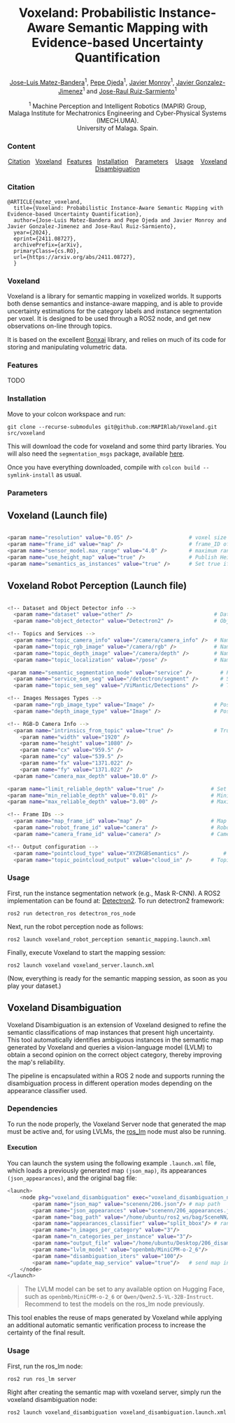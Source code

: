 # <p align="center"> Voxeland: Probabilistic Instance-Aware Semantic Mapping with Evidence-based Uncertainty Quantification </p>

<p align="center"> <a href="https://mapir.isa.uma.es/mapirwebsite/?p=1792">Jose-Luis Matez-Bandera</a><sup>1</sup>, <a href="https://mapir.isa.uma.es/mapirwebsite/?p=1638">Pepe Ojeda</a><sup>1</sup>, <a href="https://mapir.isa.uma.es/mapirwebsite/?p=1438">Javier Monroy</a><sup>1</sup>, <a href="http://mapir.isa.uma.es/jgonzalez">Javier Gonzalez-Jimenez</a><sup>1</sup> and <a href="https://mapir.isa.uma.es/mapirwebsite/?p=1366">Jose-Raul Ruiz-Sarmiento</a><sup>1</sup></p>

<p align="center"> <sup>1</sup> Machine Perception and Intelligent Robotics (MAPIR) Group,<br/> Malaga Institute for Mechatronics Engineering and Cyber-Physical Systems (IMECH.UMA).<br/> University of Malaga. Spain. </p>

### Content
<p align="center"> <a href="#citation">Citation</a>&nbsp;&nbsp;&nbsp;<a href="#voxeland">Voxeland</a>&nbsp;&nbsp;&nbsp;<a href="#features">Features</a>&nbsp;&nbsp;&nbsp;<a href="#installation">Installation</a>&nbsp;&nbsp;&nbsp; <a href="#parameters">Parameters</a>&nbsp;&nbsp;&nbsp; <a href="#usage">Usage</a>&nbsp;&nbsp;&nbsp; <a href="#voxeland-disambiguation">Voxeland Disambiguation</a></p></p>

### Citation
<pre><code>@ARTICLE{matez_voxeland,
  title={Voxeland: Probabilistic Instance-Aware Semantic Mapping with Evidence-based Uncertainty Quantification}, 
  author={Jose-Luis Matez-Bandera and Pepe Ojeda and Javier Monroy and Javier Gonzalez-Jimenez and Jose-Raul Ruiz-Sarmiento},
  year={2024},
  eprint={2411.08727},
  archivePrefix={arXiv},
  primaryClass={cs.RO},
  url={https://arxiv.org/abs/2411.08727}, 
  }
</code></pre>


### Voxeland
Voxeland is a library for semantic mapping in voxelized worlds. It supports both dense semantics and instance-aware mapping, and is able to provide uncertainty estimations for the category labels and instance segmentation per voxel. It is designed to be used through a ROS2 node, and get new observations on-line through topics.

It is based on the excellent [Bonxai](https://github.com/facontidavide/Bonxai) library, and relies on much of its code for storing and manipulating volumetric data.

### Features
TODO

### Installation
Move to your colcon workspace and run:

```git clone --recurse-submodules git@github.com:MAPIRlab/Voxeland.git src/voxeland```

This will download the code for voxeland and some third party libraries. You will also need the `segmentation_msgs` package, available [here](https://github.com/MAPIRlab/instance_segmentation).

Once you have everything downloaded, compile with `colcon build --symlink-install` as usual.

### Parameters

## Voxeland (Launch file)
```bash

<param name="resolution" value="0.05" />                  # voxel size (in meters)
<param name="frame_id" value="map" />                     # frame_ID of the map (typically, it is "map")          
<param name="sensor_model.max_range" value="4.0" />       # maximum range of the ray to integrate information
<param name="use_height_map" value="true" />              # Publish Height colormap on Resulting VoxelGrid
<param name="semantics_as_instances" value="true" />      # Set true if considering instances in the semantic map (as explained in Voxeland's paper).
```

## Voxeland Robot Perception  (Launch file)

```bash

<!-- Dataset and Object Detector info -->
  <param name="dataset" value="other" />                          # Dataset name, to be used in modules/data_standarization.py to standarize input data.
  <param name="object_detector" value="Detectron2" />             # Object detector name, to be used in modules/data_standarization.py to standarize semantics.

<!-- Topics and Services -->
  <param name="topic_camera_info" value="/camera/camera_info" />  # Name of the topic where camera intrinsics is published (camera_info). Only necessary if intrisincs_from_topic is true.
  <param name="topic_rgb_image" value="/camera/rgb" />            # Name of the RGB images topic.
  <param name="topic_depth_image" value="/camera/depth" />        # Name of the depth images topic.
  <param name="topic_localization" value="/pose" />               # Name of the PoseWithCovarianceStamped messages topic.

<param name="semantic_segmentation_mode" value="service" />		    # Possible values: "topic" or "service", depending how the object detection method works
  <param name="service_sem_seg" value="/detectron/segment" />	    # Service name for semantic segmentation. Used if semantic_segmentation_mode="service"
  <param name="topic_sem_seg" value="/ViMantic/Detections" />	    # Topic name for semantic segmentation. Used if semantic_segmentation_mode="topic"

<!-- Images Messages Types -->
  <param name="rgb_image_type" value="Image" />                   # Possible values: "CompressedImage" or "Image", depending on the message type of the topic_rgb_image
  <param name="depth_image_type" value="Image" />                 # Possible values: "CompressedImage" or "Image", depending on the message type of the topic_depth_image

<!-- RGB-D Camera Info -->
  <param name="intrinsics_from_topic" value="true" />             # True if intrinsics published in the camera_info topic, otherwise, set to False and set intrinsics manually.
    <param name="width" value="1920" />
    <param name="height" value="1080" />
    <param name="cx" value="959.5" />
    <param name="cy" value="539.5" />
    <param name="fx" value="1371.022" />
    <param name="fy" value="1371.022" />
  <param name="camera_max_depth" value="10.0" />

<param name="limit_reliable_depth" value="true" />               # Set to true to limit the maximum reliable data from depth sensor.
<param name="min_reliable_depth" value="0.01" />                 # Minimum depth to accept points.
<param name="max_reliable_depth" value="3.00" />                 # Maximum depth to accept points.

<!-- Frame IDs -->
  <param name="map_frame_id" value="map" />                      # Map frame id
  <param name="robot_frame_id" value="camera" />                 # Robot frame id (if exists, otherwise, set equal to camera frame id)
  <param name="camera_frame_id" value="camera" />                # Camera frame id

<!-- Output configuration -->
  <param name="pointcloud_type" value="XYZRGBSemantics" />			 # Possible values: "XYZ", "XYZRGB", "XYZSemantics" and "XYZRGBSemantics".
  <param name="topic_pointcloud_output" value="cloud_in" />      # Topic where the processed PointCloud2 is published, and from which Voxeland will use as input for the mapping.  
```


### Usage

First, run the instance segmentation network (e.g., Mask R-CNN). A ROS2 implementation can be found at: [Detectron2](https://github.com/MAPIRlab/Detectron2_ros). To run detectron2 framework:

`ros2 run detectron_ros detectron_ros_node`

Next, run the robot perception node as follows:

`ros2 launch voxeland_robot_perception semantic_mapping.launch.xml`

Finally, execute Voxeland to start the mapping session:

`ros2 launch voxeland voxeland_server.launch.xml`

(Now, everything is ready for the semantic mapping session, as soon as you play your dataset.)

## Voxeland Disambiguation

Voxeland Disambiguation is an extension of Voxeland designed to refine the semantic classifications of map instances that present high uncertainty. This tool automatically identifies ambiguous instances in the semantic map generated by Voxeland and queries a vision-language model (LVLM) to obtain a second opinion on the correct object category, thereby improving the map's reliability.

The pipeline is encapsulated within a ROS 2 node and supports running the disambiguation process in different operation modes depending on the appearance classifier used. 

### Dependencies

To run the node properly, the Voxeland Server node that generated the map must be active and, for using LVLMs, the [ros_lm](https://github.com/MAPIRlab/ros_lm) node must also be running.

#### Execution
You can launch the system using the following example `.launch.xml` file, which loads a previously generated map `(json_map)`, its appearances `(json_appearances)`, and the original bag file:

```bash
<launch>
    <node pkg="voxeland_disambiguation" exec="voxeland_disambiguation_node" name="voxeland_disambiguation_split_bbox">
        <param name="json_map" value="scenenn/206.json"/> # map path
        <param name="json_appearances" value="scenenn/206_appearances.json"/> # map appearances path
        <param name="bag_path" value="/home/ubuntu/ros2_ws/bag/SceneNN/to_ros/ROS2_bags/206/206.db3"/>  # scene rosbag path
        <param name="appearances_classifier" value="split_bbox"/> # random, split, bbox, split_bbox
        <param name="n_images_per_category" value="3"/>
        <param name="n_categories_per_instance" value="3"/>
        <param name="output_file" value="/home/ubuntu/Desktop/206_disambiguated.json"/>
        <param name="lvlm_model" value="openbmb/MiniCPM-o-2_6"/>
        <param name="disambiguation_iters" value="100"/> 
        <param name="update_map_service" value="true"/>   # send map info back to Voxeland Server
    </node>
</launch>
```

>The LVLM model can be set to any available option on Hugging Face, such as `openbmb/MiniCPM-o-2_6` or `Qwen/Qwen2.5-VL-32B-Instruct`. Recommend to test the models on the ros_lm node previously.

This tool enables the reuse of maps generated by Voxeland while applying an additional automatic semantic verification process to increase the certainty of the final result.

### Usage

First, run the ros_lm node:

`ros2 run ros_lm server`

Right after creating the semantic map with voxeland server, simply run the voxeland disambiguation node:

`ros2 launch voxeland_disambiguation voxeland_disambiguation.launch.xml`


